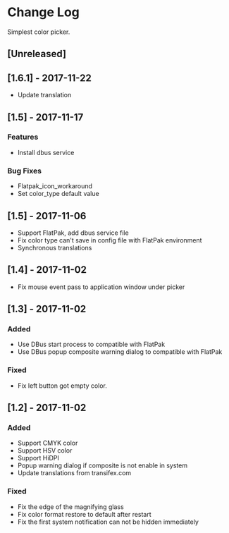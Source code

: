 # Change Log
Simplest color picker.

## [Unreleased]

## [1.6.1] - 2017-11-22
- Update translation

## [1.5] - 2017-11-17
### Features
- Install dbus service

### Bug Fixes
- Flatpak_icon_workaround
- Set color_type default value

## [1.5] - 2017-11-06
- Support FlatPak, add dbus service file
- Fix color type can't save in config file with FlatPak environment
- Synchronous translations

## [1.4] - 2017-11-02
- Fix mouse event pass to application window under picker

## [1.3] - 2017-11-02
### Added
- Use DBus start process to compatible with FlatPak
- Use DBus popup composite warning dialog to compatible with FlatPak

### Fixed
- Fix left button got empty color.

## [1.2] - 2017-11-02
### Added
- Support CMYK color
- Support HSV color
- Support HiDPI
- Popup warning dialog if composite is not enable in system
- Update translations from transifex.com

### Fixed
- Fix the edge of the magnifying glass
- Fix color format restore to default after restart
- Fix the first system notification can not be hidden immediately


